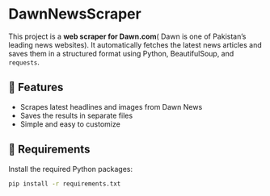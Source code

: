 # DawnNewsScraper

This project is a **web scraper for Dawn.com**( Dawn is one of Pakistan’s leading news websites). It automatically fetches the latest news articles and saves them in a structured format using Python, BeautifulSoup, and `requests`.

## 🚀 Features

- Scrapes latest headlines and images from Dawn News
- Saves the results in separate files
- Simple and easy to customize

## 🧰 Requirements

Install the required Python packages:

```bash
pip install -r requirements.txt
